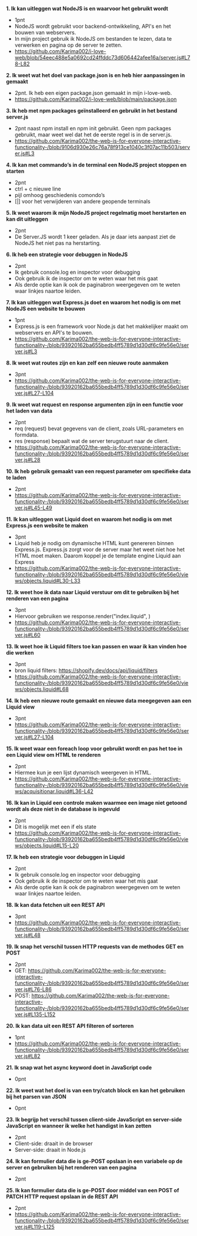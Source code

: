 __1. Ik kan uitleggen wat NodeJS is en waarvoor het gebruikt wordt__
- 1pnt
- NodeJS wordt gebruikt voor backend-ontwikkeling, API's en het bouwen van webservers.
- In mijn project gebruik ik NodeJS om bestanden te lezen, data te verwerken en pagina op de server te zetten.
- https://github.com/Karima002/i-love-web/blob/54eec488e5a0692cd24ffddc73d606442afee16a/server.js#L78-L82

__2. Ik weet wat het doel van package.json is en heb hier aanpassingen in gemaakt__
- 2pnt. Ik heb een eigen package.json gemaakt in mijn i-love-web.
- https://github.com/Karima002/i-love-web/blob/main/package.json

__3. Ik heb met npm packages geïnstalleerd en gebruikt in het bestand server.js__
- 2pnt naast npm install en npm init gebruikt. Geen npm packages gebruikt, maar weet wel dat het de eerste regel is in de server.js.
- https://github.com/Karima002/the-web-is-for-everyone-interactive-functionality-/blob/9106d930e26c76a78f913ce1040c3f07ac11b503/server.js#L3

__4. Ik kan met commando’s in de terminal een NodeJS project stoppen en starten__
- 2pnt
- ctrl + c nieuwe line
- pijl omhoog geschiedenis comondo’s
- [|] voor het verwijderen van andere geopende terminals

__5. Ik weet waarom ik mijn NodeJS project regelmatig moet herstarten en kan dit uitleggen__
- 2pnt 
- De Server.JS wordt 1 keer geladen. Als je daar iets aanpast ziet de NodeJS het niet pas na herstarting.

__6. Ik heb een strategie voor debuggen in NodeJS__
- 2pnt
- Ik gebruik console.log en inspector voor debugging
- Ook gebruik ik de inspector om te weten waar het mis gaat
- Als derde optie kan ik ook de paginabron weergegeven om te weten waar linkjes naartoe leiden.

__7. Ik kan uitleggen wat Express.js doet en waarom het nodig is om met NodeJS een website te bouwen__
- 1pnt
- Express.js is een framework voor Node.js dat het makkelijker maakt om webservers en API's te bouwen.
- https://github.com/Karima002/the-web-is-for-everyone-interactive-functionality-/blob/93920162ba655bedb4ff5789d1d30df6c9fe56e0/server.js#L3

__8. Ik weet wat routes zijn en kan zelf een nieuwe route aanmaken__
- 3pnt
- https://github.com/Karima002/the-web-is-for-everyone-interactive-functionality-/blob/93920162ba655bedb4ff5789d1d30df6c9fe56e0/server.js#L27-L104

__9. Ik weet wat request en response argumenten zijn in een functie voor het laden van data__
- 2pnt 
- req (request) bevat gegevens van de client, zoals URL-parameters en formdata.
- res (response) bepaalt wat de server terugstuurt naar de client.
- https://github.com/Karima002/the-web-is-for-everyone-interactive-functionality-/blob/93920162ba655bedb4ff5789d1d30df6c9fe56e0/server.js#L28

__10. Ik heb gebruik gemaakt van een request parameter om specifieke data te laden__
- 2pnt 
- https://github.com/Karima002/the-web-is-for-everyone-interactive-functionality-/blob/93920162ba655bedb4ff5789d1d30df6c9fe56e0/server.js#L45-L49

__11. Ik kan uitleggen wat Liquid doet en waarom het nodig is om met Express.js een website te maken__
- 3pnt
- Liquid heb je nodig om dynamische HTML kunt genereren binnen Express.js. Express.js zorgt voor de server maar het weet niet hoe het HTML moet maken. Daarom koppel je de template engine  Liquid aan Express
- https://github.com/Karima002/the-web-is-for-everyone-interactive-functionality-/blob/93920162ba655bedb4ff5789d1d30df6c9fe56e0/views/objects.liquid#L30-L33

__12. Ik weet hoe ik data naar Liquid verstuur om dit te gebruiken bij het renderen van een pagina__
- 3pnt
- Hiervoor gebruiken we  response.render("index.liquid", )
-  https://github.com/Karima002/the-web-is-for-everyone-interactive-functionality-/blob/93920162ba655bedb4ff5789d1d30df6c9fe56e0/server.js#L60

__13. Ik weet hoe ik Liquid filters toe kan passen en waar ik kan vinden hoe die werken__
-  3pnt
- bron liquid filters: https://shopify.dev/docs/api/liquid/filters
- https://github.com/Karima002/the-web-is-for-everyone-interactive-functionality-/blob/93920162ba655bedb4ff5789d1d30df6c9fe56e0/views/objects.liquid#L68


__14. Ik heb een nieuwe route gemaakt en nieuwe data meegegeven aan een Liquid view__
- 3pnt 
- https://github.com/Karima002/the-web-is-for-everyone-interactive-functionality-/blob/93920162ba655bedb4ff5789d1d30df6c9fe56e0/server.js#L27-L104

__15. Ik weet waar een foreach loop voor gebruikt wordt en pas het toe in een Liquid view om HTML te renderen__
- 2pnt
- Hiermee kun je een lijst dynamisch weergeven in HTML.
- https://github.com/Karima002/the-web-is-for-everyone-interactive-functionality-/blob/93920162ba655bedb4ff5789d1d30df6c9fe56e0/views/acquisitionar.liquid#L36-L42

__16. Ik kan in Liquid een controle maken waarmee een image niet getoond wordt als deze niet in de database is ingevuld__
- 2pnt
- Dit is mogelijk met een if els state
- https://github.com/Karima002/the-web-is-for-everyone-interactive-functionality-/blob/93920162ba655bedb4ff5789d1d30df6c9fe56e0/views/objects.liquid#L15-L20

__17. Ik heb een strategie voor debuggen in Liquid__
- 2pnt
- Ik gebruik console.log en inspector voor debugging
- Ook gebruik ik de inspector om te weten waar het mis gaat
- Als derde optie kan ik ook de paginabron weergegeven om te weten waar linkjes naartoe leiden.

__18. Ik kan data fetchen uit een REST API__
- 3pnt
- https://github.com/Karima002/the-web-is-for-everyone-interactive-functionality-/blob/93920162ba655bedb4ff5789d1d30df6c9fe56e0/server.js#L48

__19. Ik snap het verschil tussen HTTP requests van de methodes GET en POST__
- 2pnt
- GET: https://github.com/Karima002/the-web-is-for-everyone-interactive-functionality-/blob/93920162ba655bedb4ff5789d1d30df6c9fe56e0/server.js#L76-L86
- POST: https://github.com/Karima002/the-web-is-for-everyone-interactive-functionality-/blob/93920162ba655bedb4ff5789d1d30df6c9fe56e0/server.js#L135-L152

__20. Ik kan data uit een REST API filteren of sorteren__
- 1pnt
- https://github.com/Karima002/the-web-is-for-everyone-interactive-functionality-/blob/93920162ba655bedb4ff5789d1d30df6c9fe56e0/server.js#L82

__21. Ik snap wat het async keyword doet in JavaScript code__
- 0pnt

__22. Ik weet wat het doel is van een try/catch block en kan het gebruiken bij het parsen van JSON__
- 0pnt

__23. Ik begrijp het verschil tussen client-side JavaScript en server-side JavaScript en wanneer ik welke het handigst in kan zetten__
- 2pnt
-  Client-side: draait in de browser 
- Server-side: draait in Node.js

__24. Ik kan formulier data die is ge-POST opslaan in een variabele op de server en gebruiken bij het renderen van een pagina__
- 2pnt

__25. Ik kan formulier data die is ge-POST door middel van een POST of PATCH HTTP request opslaan in de REST API__
- 2pnt
- https://github.com/Karima002/the-web-is-for-everyone-interactive-functionality-/blob/93920162ba655bedb4ff5789d1d30df6c9fe56e0/server.js#L119-L125
